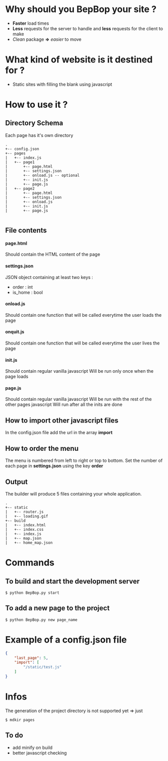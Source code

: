 # Why should you BepBop your site ?

* **Faster** load times
* **Less** requests for the server to handle and **less** requests for the client to make
* *Clean* package **=>** *easier* to move 

# What kind of website is it destined for ?

* Static sites with filling the blank using javascript


# How to use it ?

## Directory Schema

Each page has it's own directory

```
.
+-- config.json
+-- pages
|   +-- index.js
|   +-- page1
|       +-- page.html
|       +-- settings.json
|       +-- onload.js -- optional
|       +-- init.js
|       +-- page.js
|   +-- page2
|       +-- page.html
|       +-- settings.json
|       +-- onload.js
|       +-- init.js
|       +-- page.js


```

## File contents

#### page.html

Should contain the HTML content of the page

#### settings.json

JSON object containing at least two keys :
* order : int
* is_home : bool

#### onload.js

Should contain one function that will be called everytime the user loads the page

#### onquit.js

Should contain one function that will be called everytime the user lives the page

#### init.js

Should contain regular vanilla javascript
Will be run only once when the page loads

#### page.js

Should contain regular vanilla javascript
Will be run with the rest of the other pages javascript
Will run after all the inits are done


## How to import other javascript files 

In the config.json file add the url in the array **import**

## How to order the menu

The menu is numbered from left to right or top to bottom.
Set the number of each page in **settings.json** using the key __order__

## Output

The builder will produce 5 files containing your whole application.

```
.
+-- static
|   +-- router.js
|   +-- loading.gif
+-- build
|   +-- index.html
|   +-- index.css
|   +-- index.js
|   +-- map.json
|   +-- home_map.json

```

# Commands

## To build and start the development server 
```shell
$ python BepBop.py start
```

## To add a new page to the project

```shell
$ python BepBop.py new page_name
```


# Example of a config.json file

```json
{
    "last_page": 5,
    "import": [
        "/static/test.js"
    ]
}
```


# Infos

The generation of the project directory is not supported yet => just

```shell
$ mdkir pages
```


## To do

* add minify on build
* better javascript checking
